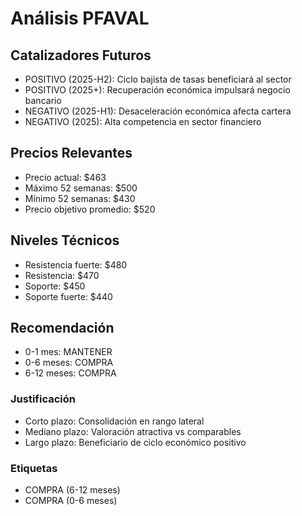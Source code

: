 # Análisis PFAVAL

## Catalizadores Futuros
- POSITIVO (2025-H2): Ciclo bajista de tasas beneficiará al sector
- POSITIVO (2025+): Recuperación económica impulsará negocio bancario
- NEGATIVO (2025-H1): Desaceleración económica afecta cartera
- NEGATIVO (2025): Alta competencia en sector financiero

## Precios Relevantes
- Precio actual: $463
- Máximo 52 semanas: $500
- Mínimo 52 semanas: $430
- Precio objetivo promedio: $520

## Niveles Técnicos
- Resistencia fuerte: $480
- Resistencia: $470
- Soporte: $450
- Soporte fuerte: $440

## Recomendación
- 0-1 mes: MANTENER
- 0-6 meses: COMPRA
- 6-12 meses: COMPRA

### Justificación
- Corto plazo: Consolidación en rango lateral
- Mediano plazo: Valoración atractiva vs comparables
- Largo plazo: Beneficiario de ciclo económico positivo

### Etiquetas
- COMPRA (6-12 meses)
- COMPRA (0-6 meses)
